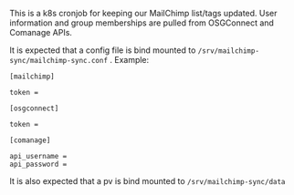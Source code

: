 
This is a k8s cronjob for keeping our MailChimp list/tags updated.
User information and group memberships are pulled from OSGConnect
and Comanage APIs.

It is expected that a config file is bind mounted to 
`/srv/mailchimp-sync/mailchimp-sync.conf` . Example:

    [mailchimp]
    
    token = 
    
    [osgconnect]
    
    token = 
    
    [comanage]
    
    api_username = 
    api_password = 

It is also expected that a pv is bind mounted to
`/srv/mailchimp-sync/data`


